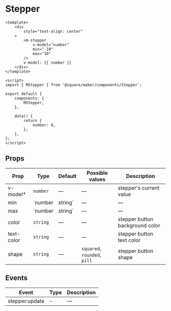 # Stepper

```vue
<template>
	<div
		style="text-align: center"
	>
		<m-stepper
			v-model="number"
			min="-10"
			max="10"
		/>
		v-model: {{ number }}
	</div>
</template>

<script>
import { MStepper } from '@square/maker/components/Stepper';

export default {
	components: {
		MStepper,
	},

	data() {
		return {
			number: 0,
		};
	},
};
</script>
```

<!-- api-tables:start -->
## Props

| Prop       | Type            | Default | Possible values              | Description                     |
| ---------- | --------------- | ------- | ---------------------------- | ------------------------------- |
| v-model*   | `number`        | —       | —                            | stepper's current value         |
| min        | `number|string` | —       | —                            | stepper min value               |
| max        | `number|string` | —       | —                            | stepper max value               |
| color      | `string`        | —       | —                            | stepper button background color |
| text-color | `string`        | —       | —                            | stepper button text color       |
| shape      | `string`        | —       | `squared`, `rounded`, `pill` | stepper button shape            |


## Events

| Event          | Type | Description |
| -------------- | ---- | ----------- |
| stepper:update | -    | —           |
<!-- api-tables:end -->
